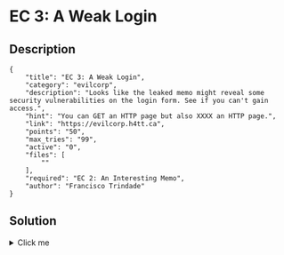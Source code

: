 # EC 3: A Weak Login

## Description

```
{
    "title": "EC 3: A Weak Login",
    "category": "evilcorp",
    "description": "Looks like the leaked memo might reveal some security vulnerabilities on the login form. See if you can't gain access.",
    "hint": "You can GET an HTTP page but also XXXX an HTTP page.",
    "link": "https://evilcorp.h4tt.ca",
    "points": "50",
    "max_tries": "99",
    "active": "0",
    "files": [
        ""
    ],
    "required": "EC 2: An Interesting Memo",
    "author": "Francisco Trindade"
}
```

## Solution

<details><summary>Click me</summary>In the top secret markdown document contained in the ZIP file the hint to "knock on the post-mans door before logging in" is to point towards making a POST request to `/evilcorp-login`. You'll receive back:

Here's your cookie: {"admin":"e2lzY29ycGFkbWluOiBmYWxzZX0K="}

Then base64 decode the value of the json file will return "{iscorpadmin: false}". The next step is to then base64 encode "{iscorpadmin: true}". Which encode to e2lzY29ycGFkbWluOiB0cnVlfQo=. Then injecting the cookie: {"admin": "e2lzY29ycGFkbWluOiB0cnVlfQo="} and putt ing in any username/password combo will result in getting accepted and redirecting to "/evilcorp-home?file=listing". Click on the file "flag.txt" will reveal the flag.

Flag: flag{wh0_n33d5_l061n_cr3d5}
</details>